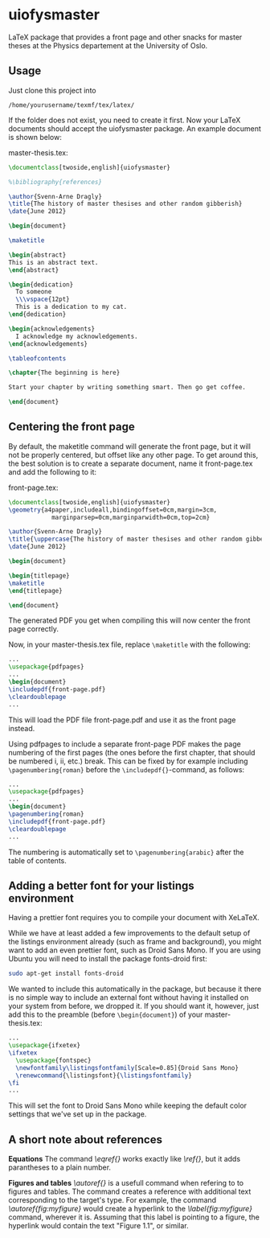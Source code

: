 uiofysmaster
============

LaTeX package that provides a front page and other snacks for master theses at the Physics departement at the University of Oslo.

Usage
-----

Just clone this project into

    /home/yourusername/texmf/tex/latex/

If the folder does not exist, you need to create it first. Now your LaTeX documents should accept the uiofysmaster package. An example document is shown below:

master-thesis.tex:
```latex
\documentclass[twoside,english]{uiofysmaster}

%\bibliography{references}

\author{Svenn-Arne Dragly}
\title{The history of master thesises and other random gibberish}
\date{June 2012}

\begin{document}

\maketitle

\begin{abstract}
This is an abstract text.
\end{abstract}

\begin{dedication}
  To someone
  \\\vspace{12pt}
  This is a dedication to my cat.
\end{dedication}

\begin{acknowledgements}
  I acknowledge my acknowledgements.
\end{acknowledgements}

\tableofcontents

\chapter{The beginning is here}

Start your chapter by writing something smart. Then go get coffee.

\end{document}
```

Centering the front page
------------------------
By default, the maketitle command will generate the front page, but it will not be properly centered, but offset like any other page. To get around this, the best solution is to create a separate document, name it front-page.tex and add the following to it:

front-page.tex:
```latex
\documentclass[twoside,english]{uiofysmaster}
\geometry{a4paper,includeall,bindingoffset=0cm,margin=3cm,
            marginparsep=0cm,marginparwidth=0cm,top=2cm}

\author{Svenn-Arne Dragly}
\title{\uppercase{The history of master thesises and other random gibberish}}
\date{June 2012}

\begin{document}

\begin{titlepage}
\maketitle
\end{titlepage}

\end{document}
```

The generated PDF you get when compiling this will now center the front page correctly.

Now, in your master-thesis.tex file, replace `\maketitle` with the following:


```latex
...
\usepackage{pdfpages}
...
\begin{document}
\includepdf{front-page.pdf}
\cleardoublepage
...
```

This will load the PDF file front-page.pdf and use it as the front page instead.

Using pdfpages to include a separate front-page PDF makes the page numbering of the first pages (the ones before the first chapter, that should be numbered i, ii, etc.) break. This can be fixed by for example including `\pagenumbering{roman}` before the `\includepdf{}`-command, as follows:

```latex
...
\usepackage{pdfpages}
...
\begin{document}
\pagenumbering{roman}
\includepdf{front-page.pdf}
\cleardoublepage
...
```

The numbering is automatically set to `\pagenumbering{arabic}` after the table of contents.

Adding a better font for your listings environment
--------------------------------------------------

Having a prettier font requires you to compile your document with XeLaTeX.

While we have at least added a few improvements to the default setup of the listings environment already (such as frame and background), you might want to add an even prettier font, such as Droid Sans Mono. 
If you are using Ubuntu you will need to install the package fonts-droid first:
```bash
sudo apt-get install fonts-droid
```
We wanted to include this automatically in the package, but because it there is no simple way to include an external font without having it installed on your system from before, we dropped it. If you should want it, however, just add this to the preamble (before `\begin{document}`) of your master-thesis.tex:

```latex
...
\usepackage{ifxetex}
\ifxetex
  \usepackage{fontspec}
  \newfontfamily\listingsfontfamily[Scale=0.85]{Droid Sans Mono}
  \renewcommand{\listingsfont}{\listingsfontfamily}
\fi
...
```
This will set the font to Droid Sans Mono while keeping the default color settings that we've set up in the package.

A short note about references
-----------------------------

**Equations** 
The command *\eqref{}* works exactly like *\ref{}*, but it adds parantheses to a plain number.

**Figures and tables**
*\autoref{}* is a usefull command when refering to to figures and tables. The command creates a reference with additional text
corresponding to the target's type. For example, the command *\autoref{fig:myfigure}* would create a hyperlink to the 
*\label{fig:myfigure}* command, wherever it is. Assuming that this label is pointing to a figure, the hyperlink would
contain the text "Figure 1.1", or similar.

